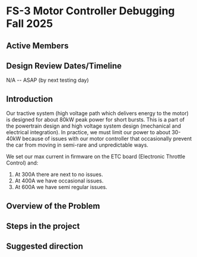 # FS-3 Motor Controller Debugging Fall 2025

## Active Members

## Design Review Dates/Timeline

N/A -- ASAP (by next testing day)

## Introduction

Our tractive system (high voltage path which delivers energy to the motor) is designed for about 80kW peak power for short bursts. This is a part of the powertrain design and high voltage system design (mechanical and electrical integration). In practice, we must limit our power to about 30-40kW because of issues with our motor controller that occasionally prevent the car from moving in semi-rare and unpredictable ways.

We set our max current in firmware on the ETC board (Electronic Throttle Control) and:
1. At 300A there are next to no issues.
1. At 400A we have occasional issues.
1. At 600A we have semi regular issues.

## Overview of the Problem

## Steps in the project

## Suggested direction